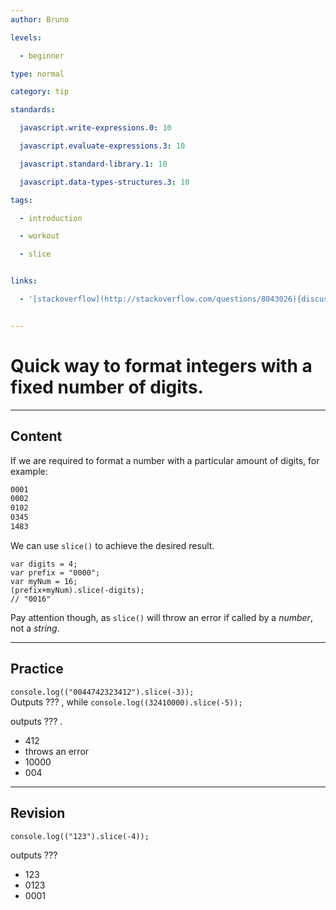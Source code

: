 ```yaml
---
author: Bruno

levels:

  - beginner

type: normal

category: tip

standards:

  javascript.write-expressions.0: 10

  javascript.evaluate-expressions.3: 10

  javascript.standard-library.1: 10

  javascript.data-types-structures.3: 10

tags:

  - introduction

  - workout

  - slice


links:

  - '[stackoverflow](http://stackoverflow.com/questions/8043026){discussion}'


---
```


# Quick way to format integers with a fixed number of digits.

---
## Content

If we are required to format a number with a particular amount of digits, for example:

```html
0001
0002
0102
0345
1483
```
We can use `slice()` to achieve the desired result.

```
var digits = 4;
var prefix = "0000";
var myNum = 16;
(prefix+myNum).slice(-digits);
// "0016"
```
Pay attention though, as `slice()` will throw an error if called by a *number*, not a *string*.

---
## Practice

`console.log(("0044742323412").slice(-3));`  
Outputs ??? , while
`console.log((32410000).slice(-5));`

outputs ??? .


* 412
* throws an error
* 10000
* 004

---
## Revision

`console.log(("123").slice(-4));` 

 outputs ???


* 123
* 0123
* 0001

